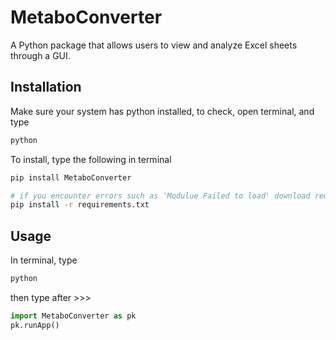 # MetaboConverter

A Python package that allows users to view and analyze Excel sheets through a GUI.

## Installation
Make sure your system has python installed, to check, open terminal, and type
```bash
python
```
To install, type the following in terminal
```bash
pip install MetaboConverter

# if you encounter errors such as 'Modulue Failed to load' download requirements.txt file to the same path as your terminal and type
pip install -r requirements.txt
```

## Usage
In terminal, type
```bash
python
```
then type after >>>
```python
import MetaboConverter as pk
pk.runApp()
